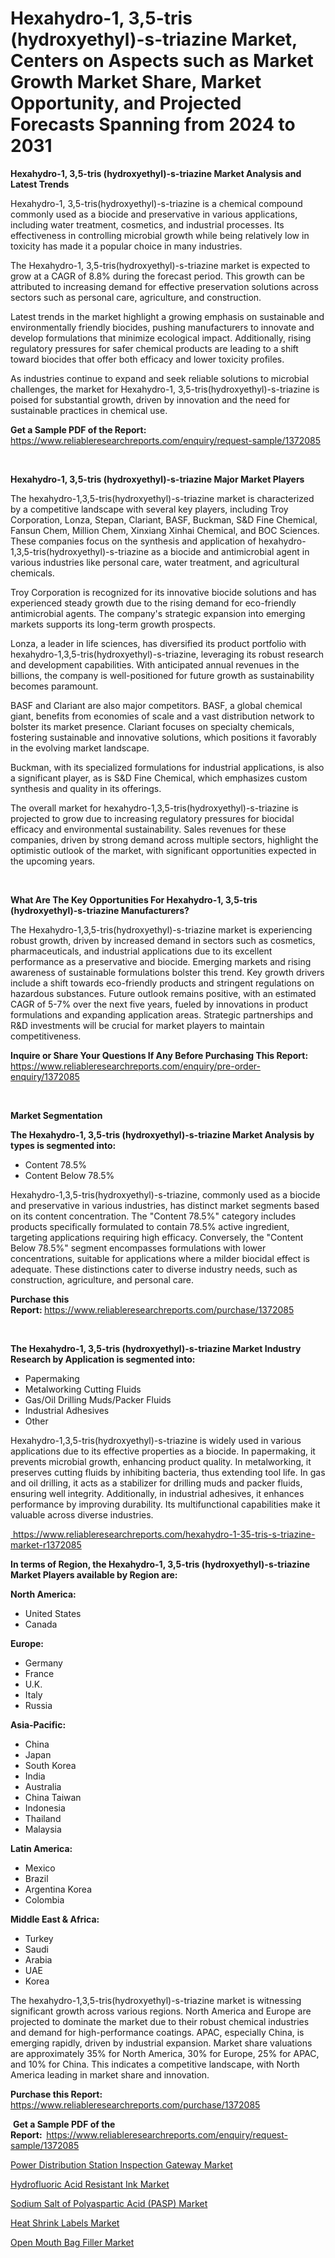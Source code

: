 <p><h1>Hexahydro-1, 3,5-tris (hydroxyethyl)-s-triazine Market, Centers on Aspects such as Market Growth Market Share, Market Opportunity, and Projected Forecasts Spanning from 2024 to 2031</h1></p><p><strong>Hexahydro-1, 3,5-tris (hydroxyethyl)-s-triazine Market Analysis and Latest Trends</strong></p>
<p><p>Hexahydro-1, 3,5-tris(hydroxyethyl)-s-triazine is a chemical compound commonly used as a biocide and preservative in various applications, including water treatment, cosmetics, and industrial processes. Its effectiveness in controlling microbial growth while being relatively low in toxicity has made it a popular choice in many industries. </p><p>The Hexahydro-1, 3,5-tris(hydroxyethyl)-s-triazine market is expected to grow at a CAGR of 8.8% during the forecast period. This growth can be attributed to increasing demand for effective preservation solutions across sectors such as personal care, agriculture, and construction. </p><p>Latest trends in the market highlight a growing emphasis on sustainable and environmentally friendly biocides, pushing manufacturers to innovate and develop formulations that minimize ecological impact. Additionally, rising regulatory pressures for safer chemical products are leading to a shift toward biocides that offer both efficacy and lower toxicity profiles. </p><p>As industries continue to expand and seek reliable solutions to microbial challenges, the market for Hexahydro-1, 3,5-tris(hydroxyethyl)-s-triazine is poised for substantial growth, driven by innovation and the need for sustainable practices in chemical use.</p></p>
<p><strong>Get a Sample PDF of the Report:&nbsp;</strong> <a href="https://www.reliableresearchreports.com/enquiry/request-sample/1372085?utm_campaign=31&utm_medium=2&utm_source=Github&utm_content=ia&utm_term=06122024&utm_id=hexahydro-1-35-tris-hydroxyethyl-s-triazine">https://www.reliableresearchreports.com/enquiry/request-sample/1372085</a></p>
<p>&nbsp;</p>
<p><strong>Hexahydro-1, 3,5-tris (hydroxyethyl)-s-triazine Major Market Players</strong></p>
<p><p>The hexahydro-1,3,5-tris(hydroxyethyl)-s-triazine market is characterized by a competitive landscape with several key players, including Troy Corporation, Lonza, Stepan, Clariant, BASF, Buckman, S&D Fine Chemical, Fansun Chem, Million Chem, Xinxiang Xinhai Chemical, and BOC Sciences. These companies focus on the synthesis and application of hexahydro-1,3,5-tris(hydroxyethyl)-s-triazine as a biocide and antimicrobial agent in various industries like personal care, water treatment, and agricultural chemicals.</p><p>Troy Corporation is recognized for its innovative biocide solutions and has experienced steady growth due to the rising demand for eco-friendly antimicrobial agents. The company's strategic expansion into emerging markets supports its long-term growth prospects.</p><p>Lonza, a leader in life sciences, has diversified its product portfolio with hexahydro-1,3,5-tris(hydroxyethyl)-s-triazine, leveraging its robust research and development capabilities. With anticipated annual revenues in the billions, the company is well-positioned for future growth as sustainability becomes paramount.</p><p>BASF and Clariant are also major competitors. BASF, a global chemical giant, benefits from economies of scale and a vast distribution network to bolster its market presence. Clariant focuses on specialty chemicals, fostering sustainable and innovative solutions, which positions it favorably in the evolving market landscape.</p><p>Buckman, with its specialized formulations for industrial applications, is also a significant player, as is S&D Fine Chemical, which emphasizes custom synthesis and quality in its offerings.</p><p>The overall market for hexahydro-1,3,5-tris(hydroxyethyl)-s-triazine is projected to grow due to increasing regulatory pressures for biocidal efficacy and environmental sustainability. Sales revenues for these companies, driven by strong demand across multiple sectors, highlight the optimistic outlook of the market, with significant opportunities expected in the upcoming years.</p></p>
<p>&nbsp;</p>
<p><strong>What Are The Key Opportunities For Hexahydro-1, 3,5-tris (hydroxyethyl)-s-triazine Manufacturers?</strong></p>
<p><p>The Hexahydro-1,3,5-tris(hydroxyethyl)-s-triazine market is experiencing robust growth, driven by increased demand in sectors such as cosmetics, pharmaceuticals, and industrial applications due to its excellent performance as a preservative and biocide. Emerging markets and rising awareness of sustainable formulations bolster this trend. Key growth drivers include a shift towards eco-friendly products and stringent regulations on hazardous substances. Future outlook remains positive, with an estimated CAGR of 5-7% over the next five years, fueled by innovations in product formulations and expanding application areas. Strategic partnerships and R&D investments will be crucial for market players to maintain competitiveness.</p></p>
<p><strong>Inquire or Share Your Questions If Any Before Purchasing This Report:</strong> <a href="https://www.reliableresearchreports.com/enquiry/pre-order-enquiry/1372085?utm_campaign=31&utm_medium=2&utm_source=Github&utm_content=ia&utm_term=06122024&utm_id=hexahydro-1-35-tris-hydroxyethyl-s-triazine">https://www.reliableresearchreports.com/enquiry/pre-order-enquiry/1372085</a></p>
<p>&nbsp;</p>
<p><strong>Market Segmentation</strong></p>
<p><strong>The Hexahydro-1, 3,5-tris (hydroxyethyl)-s-triazine Market Analysis by types is segmented into:</strong></p>
<p><ul><li>Content 78.5%</li><li>Content Below 78.5%</li></ul></p>
<p><p>Hexahydro-1,3,5-tris(hydroxyethyl)-s-triazine, commonly used as a biocide and preservative in various industries, has distinct market segments based on its content concentration. The "Content 78.5%" category includes products specifically formulated to contain 78.5% active ingredient, targeting applications requiring high efficacy. Conversely, the "Content Below 78.5%" segment encompasses formulations with lower concentrations, suitable for applications where a milder biocidal effect is adequate. These distinctions cater to diverse industry needs, such as construction, agriculture, and personal care.</p></p>
<p><strong>Purchase this Report:&nbsp;</strong><a href="https://www.reliableresearchreports.com/purchase/1372085?utm_campaign=31&utm_medium=2&utm_source=Github&utm_content=ia&utm_term=06122024&utm_id=hexahydro-1-35-tris-hydroxyethyl-s-triazine">https://www.reliableresearchreports.com/purchase/1372085</a></p>
<p>&nbsp;</p>
<p><strong>The Hexahydro-1, 3,5-tris (hydroxyethyl)-s-triazine Market Industry Research by Application is segmented into:</strong></p>
<p><ul><li>Papermaking</li><li>Metalworking Cutting Fluids</li><li>Gas/Oil Drilling Muds/Packer Fluids</li><li>Industrial Adhesives</li><li>Other</li></ul></p>
<p><p>Hexahydro-1,3,5-tris(hydroxyethyl)-s-triazine is widely used in various applications due to its effective properties as a biocide. In papermaking, it prevents microbial growth, enhancing product quality. In metalworking, it preserves cutting fluids by inhibiting bacteria, thus extending tool life. In gas and oil drilling, it acts as a stabilizer for drilling muds and packer fluids, ensuring well integrity. Additionally, in industrial adhesives, it enhances performance by improving durability. Its multifunctional capabilities make it valuable across diverse industries.</p></p>
<p><a href="https://www.reliableresearchreports.com/hexahydro-1-35-tris-s-triazine-market-r1372085?utm_campaign=31&utm_medium=2&utm_source=Github&utm_content=ia&utm_term=06122024&utm_id=hexahydro-1-35-tris-hydroxyethyl-s-triazine">&nbsp;https://www.reliableresearchreports.com/hexahydro-1-35-tris-s-triazine-market-r1372085</a></p>
<p><strong>In terms of Region, the Hexahydro-1, 3,5-tris (hydroxyethyl)-s-triazine Market Players available by Region are:</strong></p>
<p>
    <p> <strong> North America: </strong>
        <ul>
            <li>United States</li>
            <li>Canada</li>
        </ul>
        </p> 
    <p> <strong> Europe: </strong>
        <ul>
            <li>Germany</li>
            <li>France</li>
            <li>U.K.</li>
            <li>Italy</li>
            <li>Russia</li>
        </ul>
        </p> 
    <p> <strong> Asia-Pacific: </strong>
        <ul>
            <li>China</li>
            <li>Japan</li>
            <li>South Korea</li>
            <li>India</li>
            <li>Australia</li>
            <li>China Taiwan</li>
            <li>Indonesia</li>
            <li>Thailand</li>
            <li>Malaysia</li>
        </ul>
        </p> 
    <p> <strong> Latin America: </strong>
        <ul>
            <li>Mexico</li>
            <li>Brazil</li>
            <li>Argentina Korea</li>
            <li>Colombia</li>
        </ul>
        </p> 
    <p> <strong> Middle East & Africa: </strong>
        <ul>
            <li>Turkey</li>
            <li>Saudi</li>
            <li>Arabia</li>
            <li>UAE</li>
            <li>Korea</li>
        </ul>
    </p>
    </p>
<p><p>The hexahydro-1,3,5-tris(hydroxyethyl)-s-triazine market is witnessing significant growth across various regions. North America and Europe are projected to dominate the market due to their robust chemical industries and demand for high-performance coatings. APAC, especially China, is emerging rapidly, driven by industrial expansion. Market share valuations are approximately 35% for North America, 30% for Europe, 25% for APAC, and 10% for China. This indicates a competitive landscape, with North America leading in market share and innovation.</p></p>
<p><strong>Purchase this Report: </strong><a href="https://www.reliableresearchreports.com/purchase/1372085?utm_campaign=31&utm_medium=2&utm_source=Github&utm_content=ia&utm_term=06122024&utm_id=hexahydro-1-35-tris-hydroxyethyl-s-triazine">https://www.reliableresearchreports.com/purchase/1372085</a></p>
<p>&nbsp;<strong>Get a Sample PDF of the Report:&nbsp;&nbsp;</strong><a href="https://www.reliableresearchreports.com/enquiry/request-sample/1372085?utm_campaign=31&utm_medium=2&utm_source=Github&utm_content=ia&utm_term=06122024&utm_id=hexahydro-1-35-tris-hydroxyethyl-s-triazine">https://www.reliableresearchreports.com/enquiry/request-sample/1372085</a></p>
<p><strong></strong></p>
<p><p><a href="https://issuu.com/reportprime-2/docs/power-distribution-station-inspection-gateway-mark?utm_campaign=31&utm_medium=2&utm_source=Github&utm_content=ia&utm_term=06122024&utm_id=hexahydro-1-35-tris-hydroxyethyl-s-triazine">Power Distribution Station Inspection Gateway Market</a></p><p><a href="https://github.com/rahu1506/Market-Research-Report-List-6/blob/main/hydrofluoric-acid-resistant-ink-market.md?utm_campaign=31&utm_medium=2&utm_source=Github&utm_content=ia&utm_term=06122024&utm_id=hexahydro-1-35-tris-hydroxyethyl-s-triazine">Hydrofluoric Acid Resistant Ink Market</a></p><p><a href="https://github.com/juniordelafrance/Market-Research-Report-List-5/blob/main/sodium-salt-of-polyaspartic-acid-pasp-market.md?utm_campaign=31&utm_medium=2&utm_source=Github&utm_content=ia&utm_term=06122024&utm_id=hexahydro-1-35-tris-hydroxyethyl-s-triazine">Sodium Salt of Polyaspartic Acid (PASP) Market</a></p><p><a href="https://www.linkedin.com/pulse/thorough-overview-heat-shrink-labels-market-including-size-segmentation-1apgc?utm_campaign=31&utm_medium=2&utm_source=Github&utm_content=ia&utm_term=06122024&utm_id=hexahydro-1-35-tris-hydroxyethyl-s-triazine">Heat Shrink Labels Market</a></p><p><a href="https://issuu.com/reportprime-2/docs/open-mouth-bag-filler-market-size-2030.pptx?utm_campaign=31&utm_medium=2&utm_source=Github&utm_content=ia&utm_term=06122024&utm_id=hexahydro-1-35-tris-hydroxyethyl-s-triazine">Open Mouth Bag Filler Market</a></p></p>